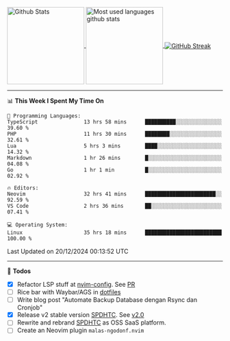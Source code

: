 <a href="https://github.com/anuraghazra/github-readme-stats">
  <img 
        height=180
        align="center" 
        src="https://github-readme-stats.vercel.app/api?username=rizkyilhampra&rank_icon=github&show_icons=true&theme=catppuccin_mocha&hide_border=true&include_all_commits=true&count_private=true&card_width=270" 
        alt="Github Stats" 
    />
</a>
<a href="https://github.com/anuraghazra/github-readme-stats">
  <img 
        height=180
        align="center" 
        src="https://github-readme-stats.vercel.app/api/top-langs/?username=rizkyilhampra&layout=compact&theme=catppuccin_mocha&hide_border=true&langs_count=8" 
        alt="Most used languages github stats" 
    />
</a>
<a href="https://git.io/streak-stats"><img src="https://streak-stats.demolab.com?user=rizkyilhampra&theme=catppuccin-mocha&hide_border=true" align="center" alt="GitHub Streak" /></a>

---

<!--START_SECTION:waka-->
📊 **This Week I Spent My Time On** 

```text
💬 Programming Languages: 
TypeScript               13 hrs 58 mins      ██████████░░░░░░░░░░░░░░░   39.60 % 
PHP                      11 hrs 30 mins      ████████░░░░░░░░░░░░░░░░░   32.61 % 
Lua                      5 hrs 3 mins        ████░░░░░░░░░░░░░░░░░░░░░   14.32 % 
Markdown                 1 hr 26 mins        █░░░░░░░░░░░░░░░░░░░░░░░░   04.08 % 
Go                       1 hr 1 min          █░░░░░░░░░░░░░░░░░░░░░░░░   02.92 % 

🔥 Editors: 
Neovim                   32 hrs 41 mins      ███████████████████████░░   92.59 % 
VS Code                  2 hrs 36 mins       ██░░░░░░░░░░░░░░░░░░░░░░░   07.41 % 

💻 Operating System: 
Linux                    35 hrs 18 mins      █████████████████████████   100.00 % 
```


 Last Updated on 20/12/2024 00:13:52 UTC
<!--END_SECTION:waka-->

---

📒 **Todos**
<br>
- [x] Refactor LSP stuff at [nvim-config](https://github.com/rizkyilhampra/nvim-config). See [PR](https://github.com/rizkyilhampra/nvim-config/pull/9)
- [ ] Rice bar with Waybar/AGS in [dotfiles](https://github.com/rizkyilhampra/dotfiles)
- [ ] Write blog post "Automate Backup Database dengan Rsync dan Cronjob"
- [x] Release v2 stable version [SPDHTC](https://github.com/rizkyilhampra/spdhtc). See [v2.0](https://github.com/rizkyilhampra/spdhtc/releases/tag/v2.0)
- [ ] Rewrite and rebrand [SPDHTC](https://github.com/rizkyilhampra/spdhtc) as OSS SaaS platform.
- [ ] Create an Neovim plugin `malas-ngodonf.nvim`
